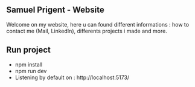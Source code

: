 ## Samuel Prigent - Website

Welcome on my website, here u can found different informations : how to contact me (Mail, LinkedIn), differents projects i made and more.

## Run project

- npm install
- npm run dev
- Listening by default on : http://localhost:5173/
